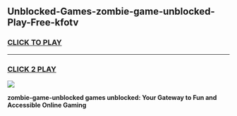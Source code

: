 
## Unblocked-Games-zombie-game-unblocked-Play-Free-kfotv
<h3>
<a href="https://premium76.site?title=zombie-game-unblocked&ref=15A">CLICK TO PLAY</a></h3>
<hr>

<h3>
<a href="https://premium76.site?title=zombie-game-unblocked&ref=15A">CLICK 2 PLAY</a>
  
</h3>

<a href="https://premium76.site?title=zombie-game-unblocked&ref=15A"><img src="https://clearcache.store/games.png"></a>


**zombie-game-unblocked games unblocked: Your Gateway to Fun and Accessible Online Gaming**
